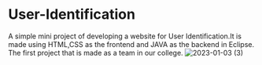 # User-Identification
A simple mini project of developing a website for User Identification.It is made using HTML,CSS as the frontend and JAVA as the backend in Eclipse. 
The first project that is made as a team in our college.
![2023-01-03 (3)](https://github.com/Ananthu20/User-Identification/assets/149301632/f272af08-2d43-4c07-abbd-3e602b762c50)
